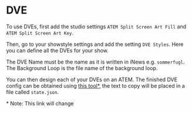 # DVE

To use DVEs, first add the studio settings `ATEM Split Screen Art Fill` and `ATEM Split Screen Art Key`.

Then, go to your showstyle settings and add the setting `DVE Styles`. Here you can define all the DVEs for your show.

The DVE Name must be the name as it is written in iNews e.g. `sommerfugl`. The Background Loop is the file name of the background loop.

You can then design each of your DVEs on an ATEM. The finished DVE config can be obtained using [this tool\*](https://github.com/thomasslee97/atem-supersource-grabber/blob/master/index.ts), the text to copy will be placed in a file called `state.json`.

\* Note: This link will change
